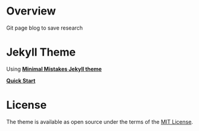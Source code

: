 # Overview

Git page blog to save research

# Jekyll Theme

Using [**Minimal Mistakes Jekyll theme**](https://github.com/mmistakes/minimal-mistakes)

[**Quick Start**](https://mmistakes.github.io/minimal-mistakes/docs/quick-start-guide/)

# License

The theme is available as open source under the terms of the [MIT License](https://opensource.org/licenses/MIT).
